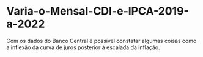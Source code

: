 # Varia-o-Mensal-CDI-e-IPCA-2019-a-2022
Com os dados do Banco Central é possível constatar algumas coisas como a inflexão da curva de juros posterior à escalada da inflação.
